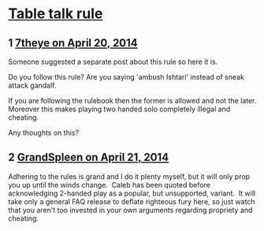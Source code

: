 # [Table talk rule](https://community.fantasyflightgames.com/topic/104370-table-talk-rule/)

## 1 [7theye on April 20, 2014](https://community.fantasyflightgames.com/topic/104370-table-talk-rule/?do=findComment&comment=1055576)

Someone suggested a separate post about this rule so here it is.

Do you follow this rule? Are you saying 'ambush Ishtari' instead of sneak attack gandalf.

If you are following the rulebook then the former is allowed and not the later. Moreover this makes playing two handed solo completely illegal and cheating.

Any thoughts on this?

## 2 [GrandSpleen on April 21, 2014](https://community.fantasyflightgames.com/topic/104370-table-talk-rule/?do=findComment&comment=1056204)

Adhering to the rules is grand and I do it plenty myself, but it will only prop you up until the winds change.  Caleb has been quoted before acknowledging 2-handed play as a popular, but unsupported, variant.  It will take only a general FAQ release to deflate righteous fury here, so just watch that you aren't too invested in your own arguments regarding propriety and cheating.


